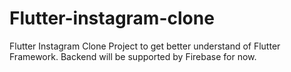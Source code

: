 # Flutter-instagram-clone
Flutter Instagram Clone Project to get better understand of Flutter Framework. Backend will be supported by Firebase for now.

